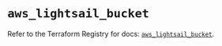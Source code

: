 # `aws_lightsail_bucket`

Refer to the Terraform Registry for docs: [`aws_lightsail_bucket`](https://registry.terraform.io/providers/hashicorp/aws/5.100.0/docs/resources/lightsail_bucket).
